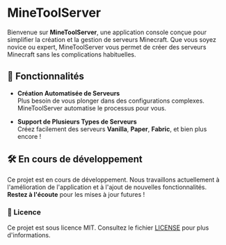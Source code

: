 # MineToolServer

Bienvenue sur **MineToolServer**, une application console conçue pour simplifier la création et la gestion de serveurs Minecraft. Que vous soyez novice ou expert, MineToolServer vous permet de créer des serveurs Minecraft sans les complications habituelles.

## 🚀 Fonctionnalités

- **Création Automatisée de Serveurs**  
  Plus besoin de vous plonger dans des configurations complexes. MineToolServer automatise le processus pour vous.

- **Support de Plusieurs Types de Serveurs**  
  Créez facilement des serveurs **Vanilla**, **Paper**, **Fabric**, et bien plus encore !

## 🛠️ En cours de développement

Ce projet est en cours de développement. Nous travaillons actuellement à l'amélioration de l'application et à l'ajout de nouvelles fonctionnalités. **Restez à l'écoute** pour les mises à jour futures !

### 📜 Licence

Ce projet est sous licence MIT. Consultez le fichier [LICENSE](./LICENSE) pour plus d'informations.
